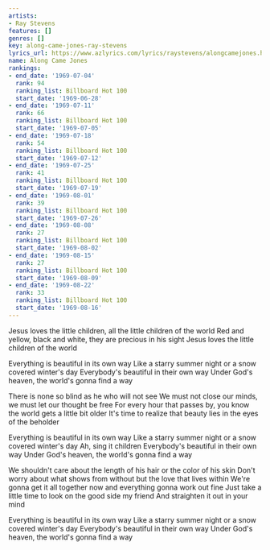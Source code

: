 ```yaml
---
artists:
- Ray Stevens
features: []
genres: []
key: along-came-jones-ray-stevens
lyrics_url: https://www.azlyrics.com/lyrics/raystevens/alongcamejones.html
name: Along Came Jones
rankings:
- end_date: '1969-07-04'
  rank: 94
  ranking_list: Billboard Hot 100
  start_date: '1969-06-28'
- end_date: '1969-07-11'
  rank: 66
  ranking_list: Billboard Hot 100
  start_date: '1969-07-05'
- end_date: '1969-07-18'
  rank: 54
  ranking_list: Billboard Hot 100
  start_date: '1969-07-12'
- end_date: '1969-07-25'
  rank: 41
  ranking_list: Billboard Hot 100
  start_date: '1969-07-19'
- end_date: '1969-08-01'
  rank: 39
  ranking_list: Billboard Hot 100
  start_date: '1969-07-26'
- end_date: '1969-08-08'
  rank: 27
  ranking_list: Billboard Hot 100
  start_date: '1969-08-02'
- end_date: '1969-08-15'
  rank: 27
  ranking_list: Billboard Hot 100
  start_date: '1969-08-09'
- end_date: '1969-08-22'
  rank: 33
  ranking_list: Billboard Hot 100
  start_date: '1969-08-16'
---
```


Jesus loves the little children, all the little children of the world
Red and yellow, black and white, they are precious in his sight
Jesus loves the little children of the world

Everything is beautiful in its own way
Like a starry summer night or a snow covered winter's day
Everybody's beautiful in their own way
Under God's heaven, the world's gonna find a way

There is none so blind as he who will not see
We must not close our minds, we must let our thought be free
For every hour that passes by, you know the world gets a little bit older
It's time to realize that beauty lies in the eyes of the beholder

Everything is beautiful in its own way
Like a starry summer night or a snow covered winter's day
Ah, sing it children
Everybody's beautiful in their own way
Under God's heaven, the world's gonna find a way

We shouldn't care about the length of his hair or the color of his skin
Don't worry about what shows from without but the love that lives within
We're gonna get it all together now and everything gonna work out fine
Just take a little time to look on the good side my friend
And straighten it out in your mind

Everything is beautiful in its own way
Like a starry summer night or a snow covered winter's day
Everybody's beautiful in their own way
Under God's heaven, the world's gonna find a way



